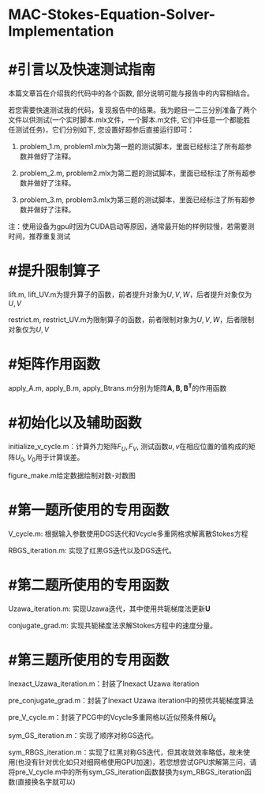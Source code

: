 # MAC-Stokes-Equation-Solver-Implementation

# #引言以及快速测试指南

本篇文章旨在介绍我的代码中的各个函数, 部分说明可能与报告中的内容相结合。

若您需要快速测试我的代码，复现报告中的结果。我为题目一二三分别准备了两个文件以供测试(一个实时脚本.mlx文件，一个脚本.m文件,
它们中任意一个都能胜任测试任务)，它们分别如下,
您设置好超参后直接运行即可：

1.  problem_1.m,
    problem1.mlx为第一题的测试脚本，里面已经标注了所有超参数并做好了注释。

2.  problem_2.m,
    problem2.mlx为第二题的测试脚本，里面已经标注了所有超参数并做好了注释。

3.  problem_3.m,
    problem3.mlx为第三题的测试脚本，里面已经标注了所有超参数并做好了注释。

注：使用设备为gpu时因为CUDA启动等原因，通常最开始的样例较慢，若需要测时间，推荐重复测试

# #提升限制算子

$\text{lift.m, lift\_UV.m}$为提升算子的函数，前者提升对象为$U, V, W$，后者提升对象仅为$U, V$

$\text{restrict.m, restrict\_UV.m}$为限制算子的函数，前者限制对象为$U, V, W$，后者限制对象仅为$U, V$

# #矩阵作用函数

$\text{apply\_A.m, apply\_B.m, apply\_Btrans.m}$分别为矩阵$\mathbf{A, B, B^T}$的作用函数

# #初始化以及辅助函数

initialize_v\_cycle.m：计算外力矩阵$F_U,F_V$,
测试函数$u, v$在相应位置的值构成的矩阵$U_0, V_0$用于计算误差。

figure_make.m给定数据绘制对数-对数图

# #第一题所使用的专用函数

V_cycle.m: 根据输入参数使用DGS迭代和Vcycle多重网格求解离散Stokes方程

RBGS_iteration.m: 实现了红黑GS迭代以及DGS迭代。

# #第二题所使用的专用函数

Uzawa_iteration.m: 实现Uzawa迭代，其中使用共轭梯度法更新$\mathbf{U}$

conjugate_grad.m: 实现共轭梯度法求解Stokes方程中的速度分量。

# #第三题所使用的专用函数

Inexact_Uzawa_iteration.m：封装了Inexact Uzawa iteration

pre_conjugate_grad.m：封装了Inexact Uzawa iteration中的预优共轭梯度算法

pre_V\_cycle.m：封装了PCG中的Vcycle多重网格以近似预条件解$\hat{U}_k$

sym_GS_iteration.m：实现了顺序对称GS迭代。

sym_RBGS_iteration.m：实现了红黑对称GS迭代，但其收敛效率略低，故未使用(也没有针对优化如只对细网格使用GPU加速)，若您想尝试GPU求解第三问，请将pre_V\_cycle.m中的所有sym_GS_iteration函数替换为sym_RBGS_iteration函数(直接换名字就可以)
